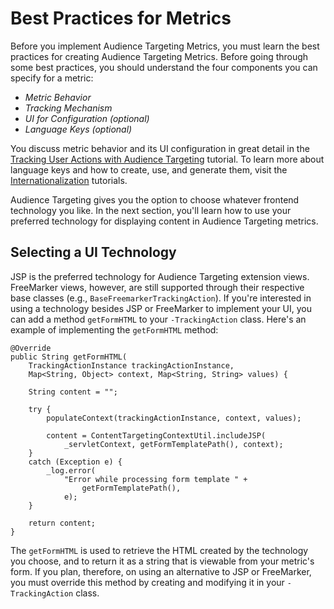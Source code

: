 # Best Practices for Metrics [](id=best-practices-for-metrics)

Before you implement Audience Targeting Metrics, you must learn the best 
practices for creating Audience Targeting Metrics. Before going through some 
best practices, you should understand the four components you can specify for a 
metric:

- *Metric Behavior*
- *Tracking Mechanism*
- *UI for Configuration (optional)*
- *Language Keys (optional)*

You discuss metric behavior and its UI configuration in great detail in the
[Tracking User Actions with Audience Targeting](/develop/tutorials/-/knowledge_base/7-0/tracking-user-actions-with-audience-targeting)
tutorial. To learn more about language keys and how to create, use, and generate
them, visit the
[Internationalization](/develop/tutorials/-/knowledge_base/7-0/internationalization)
tutorials.

Audience Targeting gives you the option to choose whatever frontend technology
you like. In the next section, you'll learn how to use your preferred technology
for displaying content in Audience Targeting metrics.

## Selecting a UI Technology [](id=selecting-a-ui-technology)

JSP is the preferred technology for Audience Targeting extension views. 
FreeMarker views, however, are still supported through their respective base 
classes (e.g., `BaseFreemarkerTrackingAction`). If you're interested in using a 
technology besides JSP or FreeMarker to implement your UI, you can add a method 
`getFormHTML` to your `-TrackingAction` class. Here's an example of 
implementing the `getFormHTML` method:

    @Override
    public String getFormHTML(
        TrackingActionInstance trackingActionInstance,
        Map<String, Object> context, Map<String, String> values) {

        String content = "";

        try {
            populateContext(trackingActionInstance, context, values);

            content = ContentTargetingContextUtil.includeJSP(
                _servletContext, getFormTemplatePath(), context);
        }
        catch (Exception e) {
            _log.error(
                "Error while processing form template " +
                    getFormTemplatePath(),
                e);
        }

        return content;
    }

The `getFormHTML` is used to retrieve the HTML created by the technology you
choose, and to return it as a string that is viewable from your metric's form.
If you plan, therefore, on using an alternative to JSP or FreeMarker, you
must override this method by creating and modifying it in your `-TrackingAction`
class.
